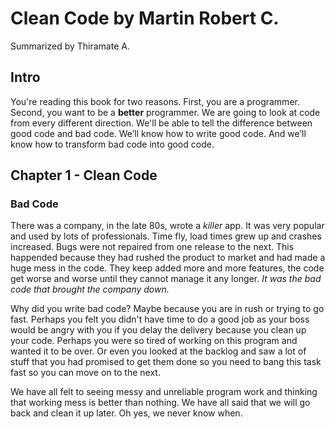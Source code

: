 # Clean Code by Martin Robert C.
Summarized by Thiramate A.

## Intro

You're reading this book for two reasons. First, you are a programmer. Second, you want to be a **better** programmer. We are going to look at code from every different direction. We'll be able to tell the difference between good code and bad code. We’ll know how to write good code. And we’ll know how to transform bad code into good code.

## Chapter 1 - Clean Code

### Bad Code

There was a company, in the late 80s, wrote a _killer_ app. It was very popular and used by lots of professionals. Time fly, load times grew up and crashes increased. Bugs were not repaired from one release to the next. This happended because they had rushed the product to market and had made a huge mess in the code. They keep added more and more features, the code get worse and worse until they cannot manage it any longer. _It was the bad code that brought the company down._

Why did you write bad code? Maybe because you are in rush or trying to go fast. Perhaps you felt you didn't have time to do a good job as your boss would be angry with you if you delay the delivery because you clean up your code. Perhaps you were so tired of working on this program and wanted it to be over. Or even you looked at the backlog and saw a lot of stuff that you had promised to get them done so you need to bang this task fast so you can move on to the next.

We have all felt to seeing messy and unreliable program work and thinking that working mess is better than nothing. We have all said that we will go back and clean it up later. Oh yes, we never know when.
